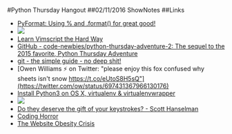 #Python Thursday Hangout
##02/11/2016 ShowNotes
##Links
* [PyFormat: Using % and .format() for great good!](https://pyformat.info/)
* ![](http://treasure.diylol.com/uploads/post/image/603202/resized_the-most-interesting-man-in-the-world-meme-generator-i-don-t-always-test-my-code-but-when-i-do-it-s-always-in-production-7fe4e7.jpg)
* [Learn Vimscript the Hard Way](http://learnvimscriptthehardway.stevelosh.com/)
* [GitHub - code-newbies/python-thursday-adventure-2: The sequel to the 2015 favorite, Python Thursday Adventure](https://github.com/code-newbies/python-thursday-adventure-2)
* [git - the simple guide - no deep shit!](http://rogerdudler.github.io/git-guide/)
* [Owen Williams ⚡️ on Twitter: "please enjoy this fox confused why sheets isn't snow https://t.co/eUtoS8H5sQ"](https://twitter.com/ow/status/697431367966130176)
* [Install Python3 on OS X, virtualenv & virtualenvwrapper](http://www.marinamele.com/2014/07/install-python3-on-mac-os-x-and-use-virtualenv-and-virtualenvwrapper.html)
* ![](http://i.imgur.com/zibprjd.png)
* [Do they deserve the gift of your keystrokes? - Scott Hanselman](http://www.hanselman.com/blog/dotheydeservethegiftofyourkeystrokes.aspx)
* [Coding Horror](http://blog.codinghorror.com/)
* [The Website Obesity Crisis](http://idlewords.com/talks/website_obesity.htm)

